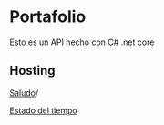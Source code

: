 # Portafolio
Esto es un API hecho con C# .net core
## Hosting
[Saludo](https://alex.coderatbest.com/api/Message/Alex)/

[Estado del tiempo](https://alex.coderatbest.com/api/WeatherForecast)
